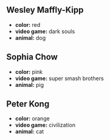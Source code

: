 ## Wesley Maffly-Kipp

- **color:** red
- **video game:** dark souls
- **animal:** dog

## Sophia Chow

- **color:** pink
- **video game:** super smash brothers
- **animal:** pig

## Peter Kong

- **color:** orange
- **video game:** civilization
- **animal:** cat
